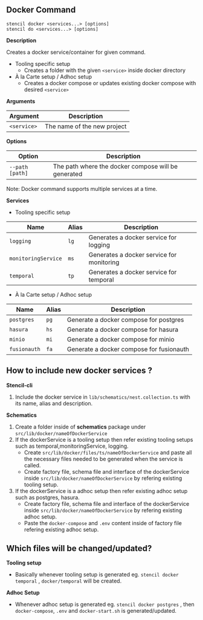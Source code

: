 ## Docker Command

```
stencil docker <services...> [options]
stencil do <services...> [options]
```
**Description**

Creates a docker service/container for given command.
-  Tooling specific setup
    - Creates a folder with the given `<service>` inside docker directory
- À la Carte setup / Adhoc setup
    - Creates a docker compose or updates existing docker compose with desired `<service>`

**Arguments**

| Argument  |  Description |
|-----------|--------------|
|  `<service>`	 | The name of the new project |

**Options**

| Option  |  Description |
|-----------|--------------|
|  `--path [path]`	 | The path where the docker compose will be generated |


Note: Docker command supports multiple services at a time.

**Services**

-  Tooling specific setup


| Name  | Alias  |  Description |
|---|---|---|
|  `logging` | `lg`  | Generates a docker service for logging |
|  `monitoringService` |`ms`   | Generates a docker service for monitoring  |
|  `temporal` |  `tp` |  Generates a docker service for temporal |

- À la Carte setup / Adhoc setup


| Name  | Alias  |  Description |
|---|---|---|
|  `postgres` | `pg`  | Generate a docker compose for postgres |
|  `hasura` |`hs`   | Generate a docker compose for hasura  |
|  `minio` |`mi`   | Generate a docker compose for minio  |
|  `fusionauth` |`fa`   | Generate a docker compose for fusionauth  |


## How to include new docker services ?

**Stencil-cli**

1. Include the docker service in `lib/schematics/nest.collection.ts` with its name, alias and description.

**Schematics**
1. Create a folder inside of **schematics** package under `src/lib/docker/nameOfDockerService`
2. If the dockerService is a tooling setup then refer existing tooling setups such as temporal,monitoringService, logging.
     - Create `src/lib/docker/files/ts/nameOfDockerService` and paste all the necessary files needed to be generated when the service is called.
     - Create factory file, schema file and interface of the dockerService inside `src/lib/docker/nameOfDockerService` by refering existing tooling setup.
  3. If the dockerService is a adhoc setup then refer existing adhoc setup such as postgres, hasura.
     - Create factory file, schema file and interface of the dockerService inside `src/lib/docker/nameOfDockerService` by refering existing adhoc setup.
     - Paste the `docker-compose` and `.env` content inside of factory file refering existing adhoc setup.

## Which files will be changed/updated?

**Tooling setup**
- Basically whenever tooling setup is generated eg. `stencil docker temporal` , `docker/temporal` will be created.

**Adhoc Setup**
- Whenever adhoc setup is generated eg. `stencil docker postgres` , then` docker-compose`, `.env` and `docker-start.sh` is generated/updated.

